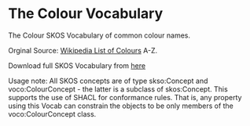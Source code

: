 # The Colour Vocabulary
The Colour SKOS Vocabulary of common colour names.

Orginal Source: [Wikipedia List of Colours](https://en.wikipedia.org/wiki/Lists_of_colors) A-Z.

Download full SKOS Vocabulary from [here](colour.ttl)

Usage note: All SKOS concepts are of type skso:Concept and voco:ColourConcept - the latter is a subclass of skos:Concept. This supports the use of SHACL for conformance rules. That is, any property using this Vocab can constrain the objects to be only members of the voco:ColourConcept class.